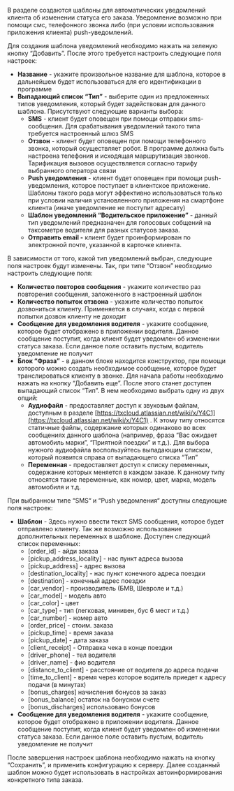 В разделе создаются шаблоны для автоматических уведомлений клиента об изменении статуса его заказа. Уведомление возможно при помощи смс, телефонного звонка либо (при условии использования приложения клиента) push-уведомлений.

Для создания шаблона уведомлений необходимо нажать на зеленую кнопку “Добавить”. После этого требуется настроить следующие поля настроек:

* **Название** - укажите произвольное название для шаблона, которое в дальнейшем будет использоваться для его идентификации в программе
* **Выпадающий список “Тип”** - выберите один из предложенных типов уведомления, который будет задействован для данного шаблона. Присутствуют следующие варианты выбора:
    * **SMS** - клиент будет оповещен при помощи отправки sms-сообщения. Для срабатывания уведомлений такого типа требуется настроенный шлюз SMS
    * **Отзвон** - клиент будет оповещен при помощи телефонного звонка, который осуществляет робот. В программе должна быть настроена телефония и исходящая маршрутизация звонков. Тарификация вызовов осуществляется согласно тарифу выбранного оператора связи
    * **Push уведомления** - клиент будет оповещен при помощи push-уведомления, которое поступает в клиентское приложение. Шаблоны такого рода могут эффективно использоваться только при условии наличия установленного приложения на смартфоне клиента (иначе уведомление не поступит адресату)
    * **Шаблон уведомлений “Водительское приложение”** - данный тип уведомлений предназначен для голосовых собщений на таксометре водителя для разных статусов заказа.
    * **Отправить email -** клиент будет проинформирован по электронной почте, указанной в карточке клиента.

В зависимости от того, какой тип уведомлений выбран, следующие поля настроек будут изменены. Так, при типе “Отзвон” необходимо настроить следующие поля:

* **Количество повторов сообщения** - укажите количество раз повторения сообщения, заложенного в настроенный шаблон
* **Количество попыток отзвона** - укажите количество попыток дозвониться клиенту. Применяется в случаях, когда с первой попытки дозвон клиенту не доходит
* **Сообщение для уведомления водителя** - укажите сообщение, которое будет отображено в приложении водителя. Данное сообщение поступит, когда клиент будет уведомлен об изменении статуса заказа. Если данное поле оставить пустым, водитель уведомление не получит
* **Блок “Фраза”** - в данном блоке находится конструктор, при помощи которого можно создать необходимое сообщение, которое будет транслироваться клиенту в звонке. Для начала работы необходимо нажать на кнопку “Добавить еще”. После этого станет доступен выпадающий список “Тип”. В нем необходимо выбрать одну из двух опций:
    * **Аудиофайл** - предоставляет доступ к звуковым файлам, доступным в разделе [https://txcloud.atlassian.net/wiki/x/Y4C1](https://txcloud.atlassian.net/wiki/x/Y4C1) . К этому типу относятся статичные файлы, содержание которых одинаково во всех сообщениях данного шаблона (например, фраза “Вас ожидает автомобиль марки”, “Приятной поездки” и т.д.). Для выбора нужного аудиофайла воспользуйтесь выпадающим списком, который появится справа от выпадающего списка “Тип”
    * **Переменная** - предоставляет доступ к списку переменных, содержание которых меняется в каждом заказе. К данному типу относятся такие переменные, как номер, цвет, марка, модель автомобиля и т.д.

При выбранном типе “SMS“ и “Push уведомления“ доступны следующие поля настроек:

* **Шаблон** - Здесь нужно ввести текст SMS сообщения, которое будет отправлено клиенту. Так же возможно использование дополнительных переменных в шаблоне. Доступен следующий список переменных:
    * [order_id] - айди заказа
    * [pickup_address_locality] - нас пункт адреса вызова
    * [pickup_address] - адрес вызова
    * [destination_locality] - нас пункт конечного адреса поездки
    * [destination] - конечный адрес поездки
    * [car_vendor] - производитель (БМВ, Шевроле и т.д.)
    * [car_model] - модель авто
    * [car_color] - цвет
    * [car_type] - тип (легковая, минивен, бус 6 мест и т.д.)
    * [car_number] - номер авто
    * [order_price] - стоим. заказа
    * [pickup_time] - время заказа
    * [pickup_date] - дата заказа
    * [client_receipt] - Отправка чека в конце поездки
    * [driver_phone] - тел водителя
    * [driver_name] - фио водителя
    * [distance_to_client] - расстояние от водителя до адреса подачи
    * [time_to_client] - время через которое водитель приедет к адресу подачи (в минутах)
    * [bonus_charges] начисления бонусов за заказ
    * [bonus_balance] остаток на бонусном счете
    * [bonus_discharges] использовано бонусов
* **Сообщение для уведомления водителя** - укажите сообщение, которое будет отображено в приложении водителя. Данное сообщение поступит, когда клиент будет уведомлен об изменении статуса заказа. Если данное поле оставить пустым, водитель уведомление не получит

После завершения настроек шаблона необходимо нажать на кнопку “Сохранить”, и применить конфигурацию к серверу. Далее созданный шаблон можно будет использовать в настройках автоинформирования конкретного типа заказа.